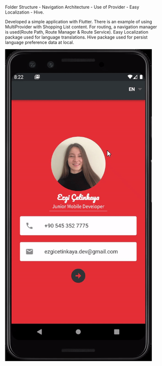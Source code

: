 Folder Structure - Navigation Architecture - Use of Provider - Easy Localization - Hive.

Developed a simple application with Flutter. There is an example of using MultiProvider with Shopping List content. For routing, a navigation manager is used(Route Path, Route Manager & Route Service). Easy Localization package used for language translations. Hive package used for persist language preference data at local.

![](https://github.com/ezgicett/Flutter-Provider-Navigation-EasyLocalization-Sample/blob/master/app.gif)
